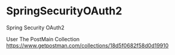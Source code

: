 # SpringSecurityOAuth2
Spring Security OAuth2

User The PostMain Collection
https://www.getpostman.com/collections/18d5f0682f58d0d19910
